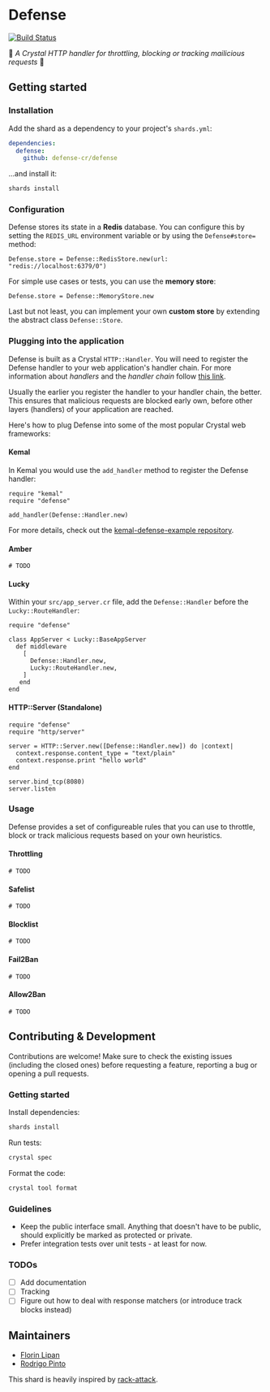 # Defense

[![Build Status](https://travis-ci.com/defense-cr/defense.svg?branch=master)](https://travis-ci.com/defense-cr/defense)

🔮 *A Crystal HTTP handler for throttling, blocking or tracking mailicious requests* 🔮

## Getting started

### Installation

Add the shard as a dependency to your project's `shards.yml`:

```yaml
dependencies:
  defense:
    github: defense-cr/defense
```

...and install it:

```sh
shards install
```

### Configuration

Defense stores its state in a **Redis** database. You can configure this by setting the `REDIS_URL` environment variable
or by using the `Defense#store=` method:

```crystal
Defense.store = Defense::RedisStore.new(url: "redis://localhost:6379/0")
```

For simple use cases or tests, you can use the **memory store**:

```crystal
Defense.store = Defense::MemoryStore.new
```

Last but not least, you can implement your own **custom store** by extending the abstract class `Defense::Store`.

### Plugging into the application

Defense is built as a Crystal `HTTP::Handler`. You will need to register the Defense handler to your web
application's handler chain. For more information about *handlers* and the *handler chain* follow
[this link](https://crystal-lang.org/api/latest/HTTP/Server.html).

Usually the earlier you register the handler to your handler chain, the better. This ensures that malicious
requests are blocked early own, before other layers (handlers) of your application are reached.

Here's how to plug Defense into some of the most popular Crystal web frameworks:

#### Kemal

In Kemal you would use the `add_handler` method to register the Defense handler:

```crystal
require "kemal"
require "defense"

add_handler(Defense::Handler.new)
```

For more details, check out the [kemal-defense-example repository](https://github.com/defense-cr/kemal-defense-example).

#### Amber

```crystal
# TODO
```

#### Lucky

Within your `src/app_server.cr` file, add the `Defense::Handler` before the `Lucky::RouteHandler`:

```crystal
require "defense"

class AppServer < Lucky::BaseAppServer
  def middleware
    [
      Defense::Handler.new,
      Lucky::RouteHandler.new,
    ]
   end
end
```

#### HTTP::Server (Standalone)

```crystal
require "defense"
require "http/server"

server = HTTP::Server.new([Defense::Handler.new]) do |context|
  context.response.content_type = "text/plain"
  context.response.print "hello world"
end

server.bind_tcp(8080)
server.listen
```

### Usage

Defense provides a set of configureable rules that you can use to throttle, block or track malicious requests based
on your own heuristics.

#### Throttling

```crystal
# TODO
```

#### Safelist

```crystal
# TODO
```

#### Blocklist

```crystal
# TODO
```

#### Fail2Ban

```crystal
# TODO
```

#### Allow2Ban

```crystal
# TODO
```

## Contributing & Development

Contributions are welcome! Make sure to check the existing issues (including the closed ones) before requesting a
feature, reporting a bug or opening a pull requests.

### Getting started

Install dependencies:

```sh
shards install
```

Run tests:

```sh
crystal spec
```

Format the code:

```sh
crystal tool format
```

### Guidelines

- Keep the public interface small. Anything that doesn't have to be public, should explicitly be marked as protected or
private.
- Prefer integration tests over unit tests - at least for now.

### TODOs

- [ ] Add documentation
- [ ] Tracking
- [ ] Figure out how to deal with response matchers (or introduce track blocks instead)

## Maintainers

- [Florin Lipan](https://github.com/lipanski)
- [Rodrigo Pinto](https://github.com/rodrigopinto)

This shard is heavily inspired by [rack-attack](https://github.com/kickstarter/rack-attack).
